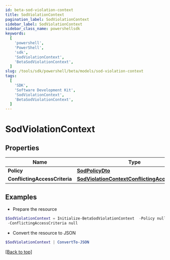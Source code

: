 ```yaml
---
id: beta-sod-violation-context
title: SodViolationContext
pagination_label: SodViolationContext
sidebar_label: SodViolationContext
sidebar_class_name: powershellsdk
keywords:
  [
    'powershell',
    'PowerShell',
    'sdk',
    'SodViolationContext',
    'BetaSodViolationContext',
  ]
slug: /tools/sdk/powershell/beta/models/sod-violation-context
tags:
  [
    'SDK',
    'Software Development Kit',
    'SodViolationContext',
    'BetaSodViolationContext',
  ]
---
```


# SodViolationContext

## Properties

| Name | Type | Description | Notes |
| --- | --- | --- | --- |
| **Policy** | [**SodPolicyDto**](sod-policy-dto) |  | [optional] |
| **ConflictingAccessCriteria** | [**SodViolationContextConflictingAccessCriteria**](sod-violation-context-conflicting-access-criteria) |  | [optional] |

## Examples

- Prepare the resource

```powershell
$SodViolationContext = Initialize-BetaSodViolationContext  -Policy null `
 -ConflictingAccessCriteria null
```

- Convert the resource to JSON

```powershell
$SodViolationContext | ConvertTo-JSON
```

[[Back to top]](#)
